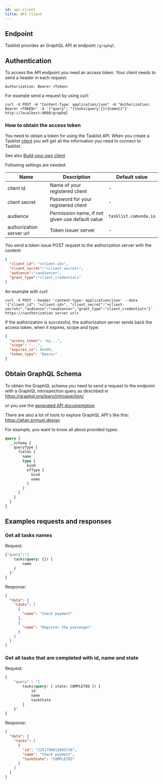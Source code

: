 ```yaml
---
id: api-client
title: API Client
---
```


## Endpoint

Tasklist provides an GraphQL API at endpoint `/graphql`.

## Authentication

To access the API endpoint you need an access token.
Your client needs to send a header in each request:

`Authorization: Bearer <Token>`

For example send a request by using *curl*:

```shell
curl -X POST -H "Content-Type: application/json" -H "Authorization: Bearer <TOKEN>" -d '{"query": "{tasks(query:{}){name}}"}' http://localhost:8080/graphql
```
### How to obtain the access token

You need to obtain a token for using the Tasklist API. When you create a Tasklist [client](../../../guides/getting-started/setup-client-connection-credentials.md)
you will get all the information you need to connect to Tasklist.

See also [Build your own client](../../../components/clients/build-your-own-client.md)

Following settings are needed:

Name | Description | Default value
-----|-------------|--------------
client id |Name of your registered client | -
client secret|Password for your registered client | -
audience | Permission name, if not given use default value| `tasklist.camunda.io`
authorization server url | Token issuer server | -

You send a token issue POST request to the authorization server with the content:
```json
{
  "client_id": "<client-id>",
  "client_secret":"<client-secret>",
  "audience":"<audience>",
  "grant_type":"client_credentials"
}
```

An example with *curl*:

```shell
curl -X POST --header 'content-type: application/json' --data '{"client_id": "<client-id>", "client_secret":"<client-secret>","audience":"<audience>","grant_type":"client_credentials"}' https://<authorization server url>
```

If the authorization is successful, the authorization server sends back the access token, when it expires, scope and type:

````json
{
  "access_token": "ey...",
  "scope": "...",
  "expires_in": 86400,
  "token_type": "Bearer"
}
````

## Obtain GraphQL Schema

To obtain the GraphQL schema you need to send a request to the endpoint with a GraphQL introspection query as described in https://graphql.org/learn/introspection/

or you use the [generated API documentation](../../../../reference/tasklist-api/schema)

There are also a lot of tools to explore GraphQL API's like this: https://altair.sirmuel.design

For example, you want to know all about provided types:
````graphql
query {
  __schema {
    queryType {
      fields {
        name
        type {
          kind
          ofType {
            kind
            name
          }
        }
      }
    }
  }
}
````

## Examples requests and responses

### Get all tasks names
Request:
````graphql
{"query":"{
    tasks(query: {}) {
        name
    }
  }"
}
````
Response:
```json
{
  "data": {
    "tasks": [
      {
        "name": "Check payment"
      },
      {
        "name": "Register the passenger"
      }
    ]
  }
}
```

### Get all tasks that are completed with id, name and state
Request:
```graphql
{
    "query" : "{
        tasks(query: { state: COMPLETED }) {
            id
            name
            taskState
        }
    }"
}
```
Response:
```json
{
  "data": {
    "tasks": [
      {
        "id": "2251799813685728",
        "name": "Check payment",
        "taskState": "COMPLETED"
      }
    ]
  }
}
```

